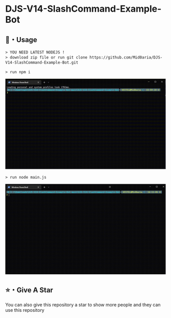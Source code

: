 # DJS-V14-SlashCommand-Example-Bot

## 🎈・Usage

```
> YOU NEED LATEST NODEJS !
> download zip file or run git clone https://github.com/Mid0aria/DJS-V14-SlashCommand-Example-Bot.git
```
```
> run npm i
```
![](https://raw.githubusercontent.com/Mid0aria/DJS-V14-SlashCommand-Example-Bot/main/images/npmi.gif)

```
> run node main.js
```
![](https://raw.githubusercontent.com/Mid0aria/DJS-V14-SlashCommand-Example-Bot/main/images/nodemainjs.gif)


## ⭐・Give A Star

You can also give this repository a star to show more people and they can use this repository
